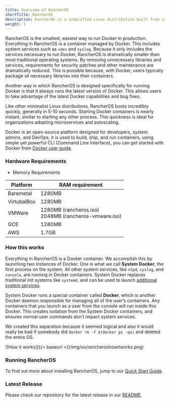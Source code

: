 ```yaml
---
title: Overview of RancherOS 
shortTitle: RancherOS
description: RancherOS is a simplified Linux distribution built from containers, for containers. These documents describe how to install and use RancherOS.
weight: 1
---
```


RancherOS is the smallest, easiest way to run Docker in production.  Everything in RancherOS is a container managed by Docker. This includes system services such as `udev` and `syslog`.  Because it only includes the services necessary to run Docker, RancherOS is dramatically smaller than most traditional operating systems. By removing unnecessary libraries and services, requirements for security patches and other maintenance are dramatically reduced. This is possible because, with Docker, users typically package all necessary libraries into their containers.

Another way in which RancherOS is designed specifically for running Docker is that it always runs the latest version of Docker. This allows users to take advantage of the latest Docker capabilities and bug fixes.

Like other minimalist Linux distributions, RancherOS boots incredibly quickly, generally in 5-10 seconds.  Starting Docker containers is nearly instant, similar to starting any other process. This quickness is ideal for organizations adopting microservices and autoscaling.

Docker is an open-source platform designed for developers, system admins, and DevOps, it is used to build, ship, and run containers, using simple yet powerful CLI (Command Line Interface), you can get started with Docker from [Docker user guide](https://docs.docker.com/engine/userguide/).

### Hardware Requirements

* Memory Requirements

Platform | RAM requirement
---- | ----
Baremetal | 1280MB
VirtubalBox | 1280MB
VMWare | 1280MB (rancheros.iso) <br> 2048MB (rancheros-vmware.iso)
GCE |  1280MB
AWS |  1.7GB

### How this works

Everything in RancherOS is a Docker container. We accomplish this by launching two instances of Docker. One is what we call **System Docker**, the first process on the system. All other system services, like `ntpd`, `syslog`, and `console`, are running in Docker containers. System Docker replaces traditional init systems like `systemd`, and can be used to launch [additional system services](installation/system-services/adding-system-services/).

System Docker runs a special container called **Docker**, which is another Docker daemon responsible for managing all of the user’s containers. Any containers that you launch as a user from the console will run inside this Docker. This creates isolation from the System Docker containers, and ensures normal user commands don’t impact system services.

 We created this separation because it seemed logical and also it would really be bad if somebody did
`docker rm -f $(docker ps -qa)` and deleted the entire OS.

![How it works]({{< baseurl >}}/img/os/rancheroshowitworks.png)

### Running RancherOS

To find out more about installing RancherOS, jump to our [Quick Start Guide](quick-start-guide/).

### Latest Release

Please check our repository for the latest release in our [README](https://github.com/rancher/os/blob/master/README.md).

<br>
<br>
